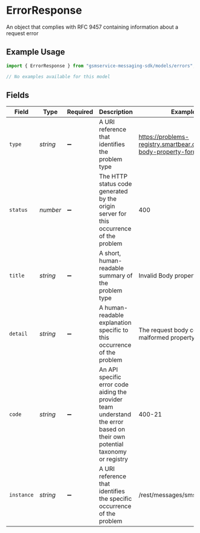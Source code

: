 # ErrorResponse

An object that complies with RFC 9457 containing information about a request error

## Example Usage

```typescript
import { ErrorResponse } from "gsmservice-messaging-sdk/models/errors";

// No examples available for this model
```

## Fields

| Field                                                                                                                      | Type                                                                                                                       | Required                                                                                                                   | Description                                                                                                                | Example                                                                                                                    |
| -------------------------------------------------------------------------------------------------------------------------- | -------------------------------------------------------------------------------------------------------------------------- | -------------------------------------------------------------------------------------------------------------------------- | -------------------------------------------------------------------------------------------------------------------------- | -------------------------------------------------------------------------------------------------------------------------- |
| `type`                                                                                                                     | *string*                                                                                                                   | :heavy_minus_sign:                                                                                                         | A URI reference that identifies the problem type                                                                           | https://problems-registry.smartbear.com/invalid-body-property-format                                                       |
| `status`                                                                                                                   | *number*                                                                                                                   | :heavy_minus_sign:                                                                                                         | The HTTP status code generated by the origin server for this occurrence of the problem                                     | 400                                                                                                                        |
| `title`                                                                                                                    | *string*                                                                                                                   | :heavy_minus_sign:                                                                                                         | A short, human-readable summary of the problem type                                                                        | Invalid Body property format                                                                                               |
| `detail`                                                                                                                   | *string*                                                                                                                   | :heavy_minus_sign:                                                                                                         | A human-readable explanation specific to this occurrence of the problem                                                    | The request body contains a malformed property                                                                             |
| `code`                                                                                                                     | *string*                                                                                                                   | :heavy_minus_sign:                                                                                                         | An API specific error code aiding the provider team understand the error based on their own potential taxonomy or registry | 400-21                                                                                                                     |
| `instance`                                                                                                                 | *string*                                                                                                                   | :heavy_minus_sign:                                                                                                         | A URI reference that identifies the specific occurrence of the problem                                                     | /rest/messages/sms                                                                                                         |